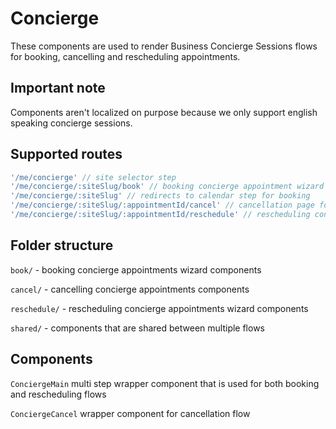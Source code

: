 Concierge
=======

These components are used to render Business Concierge Sessions flows for booking, cancelling and 
rescheduling appointments.

## Important note
Components aren't localized on purpose because we only support english speaking concierge sessions.


## Supported routes

```js
'/me/concierge' // site selector step
'/me/concierge/:siteSlug/book' // booking concierge appointment wizard
'/me/concierge/:siteSlug' // redirects to calendar step for booking
'/me/concierge/:siteSlug/:appointmentId/cancel' // cancellation page for concierge appointment
'/me/concierge/:siteSlug/:appointmentId/reschedule' // rescheduling concierge appointments wizard
```

## Folder structure

`book/` - booking concierge appointments wizard components

`cancel/` - cancelling concierge appointments components

`reschedule/` - rescheduling concierge appointments wizard components

`shared/` - components that are shared between multiple flows

## Components
`ConciergeMain` multi step wrapper component that is used for both booking and rescheduling flows

`ConciergeCancel` wrapper component for cancellation flow
